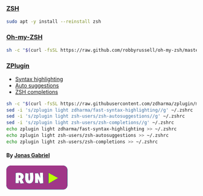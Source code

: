 ### [ZSH](https://github.com/robbyrussell/oh-my-zsh/wiki/Installing-ZSH)
```bash
sudo apt -y install --reinstall zsh
```

### [Oh-my-ZSH](https://ohmyz.sh/)
```bash
sh -c "$(curl -fsSL https://raw.github.com/robbyrussell/oh-my-zsh/master/tools/install.sh)"
```

### [ZPlugin](https://github.com/zdharma/zplugin)
 - [Syntax highlighting](https://github.com/zdharma/fast-syntax-highlighting)  
 - [Auto suggestions](https://github.com/zsh-users/zsh-autosuggestions)  
 - [ZSH completions](https://github.com/zsh-users/zsh-completions)  

```bash
sh -c "$(curl -fsSL https://raw.githubusercontent.com/zdharma/zplugin/master/doc/install.sh)"
sed -i 's/zplugin light zdharma/fast-syntax-highlighting//g' ~/.zshrc
sed -i 's/zplugin light zsh-users/zsh-autosuggestions//g' ~/.zshrc
sed -i 's/zplugin light zsh-users/zsh-completions//g' ~/.zshrc
echo zplugin light zdharma/fast-syntax-highlighting >> ~/.zshrc
echo zplugin light zsh-users/zsh-autosuggestions >> ~/.zshrc  
echo zplugin light zsh-users/zsh-completions >> ~/.zshrc
```

#### By [**Jonas Gabriel**](https://github.com/jgalmeida93)

[![bashrun-url](images/bashrun-url.png)](br:zsh)
